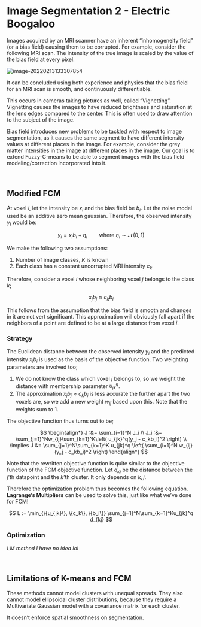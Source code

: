 # Image Segmentation 2 - Electric Boogaloo

Images acquired by an MRI scanner have an inherent “inhomogeneity field” (or a bias field) causing them to be corrupted. For example, consider the following MRI scan. The intensity of the true image is scaled by the value of the bias field at every pixel.

![image-20220213133307854](E:\Github\AkashCherukuri.github.io\assets\images\typora\image-20220213133307854.png)

It can be concluded using both experience and physics that the bias field for an MRI scan is smooth, and continuously differentiable.

This occurs in cameras taking pictures as well, called “Vignetting”. Vignetting causes the images to have reduced brightness and saturation at the lens edges compared to the center. This is often used to draw attention to the subject of the image.

Bias field introduces new problems to be tackled with respect to image segmentation, as it causes the same segment to have different intensity values at different places in the image. For example, consider the grey matter intensities in the image at different places in the image. Our goal is to extend Fuzzy-C-means to be able to segment images with the bias field modeling/correction incorporated into it.

&nbsp;

## Modified FCM

At voxel $i$, let the intensity be $x_i$ and the bias field be $b_i$. Let the noise model used be an additive zero mean gaussian. Therefore, the observed intensity $y_i$ would be:



$$
y_i = x_ib_i + \eta_i \qquad \text{where }\eta_i\sim\mathcal{N}(0,1)
$$



We make the following two assumptions:

1. Number of image classes, $K$ is known
2. Each class has a constant uncorrupted MRI intensity $c_k$

Therefore, consider a voxel $i$ whose neighboring voxel $j$ belongs to the class $k$;



$$
x_jb_j \approx c_kb_i
$$



This follows from the assumption that the bias field is smooth and changes in it are not vert significant. This approximation will obviously fall apart if the neighbors of a point are defined to be at a large distance from voxel $i$.

### Strategy

The Euclidean distance between the observed intensity $y_i$ and the predicted intensity $x_ib_i$ is used as the basis of the objective function. Two weighting parameters are involved too;

1. We do not know the class which voxel $j$ belongs to, so we weight the distance with membership parameter $u_{jk}^q$.
2. The approximation $x_jb_j \approx c_kb_i$ is less accurate the further apart the two voxels are, so we add a new weight $w_{ij}$ based upon this. Note that the weights sum to 1.

The objective function thus turns out to be;


$$
\begin{align*}
J :&= \sum_{i=1}^N J_i \\
J_i :&= \sum_{j=1}^Nw_{ij}\sum_{k=1}^K\left( u_{jk}^q(y_j - c_kb_i)^2 \right) \\
\implies J &= \sum_{j=1}^N\sum_{k=1}^K u_{jk}^q \left( \sum_{i=1}^N w_{ij} (y_j - c_kb_i)^2 \right)
\end{align*}
$$


Note that the rewritten objective function is quite similar to the objective function of the FCM objective function. Let $d_{kj}$ be the distance between the $j$’th datapoint and the $k$’th cluster. It only depends on $k,j$.

Therefore the optimization problem thus becomes the following equation. **Lagrange’s Multipliers** can be used to solve this, just like what we’ve done for FCM!


$$
L := \min_{\{u_{jk}\}, \{c_k\}, \{b_i\}} \sum_{j=1}^N\sum_{k=1}^Ku_{jk}^q d_{kj}
$$


### Optimization

*LM method I have no idea lol*



&nbsp;



## Limitations of K-means and FCM

These methods cannot model clusters with unequal spreads. They also cannot model ellipsoidal cluster distributions, because they require a Multivariate Gaussian model with a covariance matrix for each cluster.

It doesn’t enforce spatial smoothness on segmentation. 